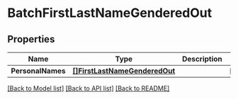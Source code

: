 # BatchFirstLastNameGenderedOut

## Properties
Name | Type | Description | Notes
------------ | ------------- | ------------- | -------------
**PersonalNames** | [**[]FirstLastNameGenderedOut**](FirstLastNameGenderedOut.md) |  | [optional] 

[[Back to Model list]](../README.md#documentation-for-models) [[Back to API list]](../README.md#documentation-for-api-endpoints) [[Back to README]](../README.md)


